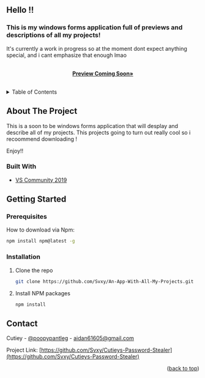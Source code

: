 ## Hello !!

### This is my windows forms application full of previews and descriptions of all my projects!

It's currently a work in progress so at the moment dont expect anything special, and i cant emphasize that enough lmao

<div id="top"></div>



  <p align="center">
    <br />
    <a href="https://github.com/Svxy/An-App-With-All-My-Projects"><strong>Preview Coming Soon»</strong></a>
    <br />
    <br />
  </p>
</div>



<!-- TABLE OF CONTENTS -->
<details>
  <summary>Table of Contents</summary>
  <ol>
    <li>
      <a href="#about-the-project">About The Project</a>
      <ul>
        <li><a href="#built-with">Built With</a></li>
      </ul>
    </li>
    <li>
      <a href="#getting-started">Getting Started</a>
      <ul>
        <li><a href="#prerequisites">Prerequisites</a></li>
        <li><a href="#installation">Installation</a></li>
      </ul>
    </li>
    <li><a href="#contact">Contact</a></li>
  </ol>
</details>



<!-- ABOUT THE PROJECT -->
## About The Project

This is a soon to be windows forms application that will desplay and describe all of my projects.
This projects going to turn out really cool so i recoommend downloading !

Enjoy!!



### Built With

* [VS Community 2019](https://visualstudio.microsoft.com/)




<!-- GETTING STARTED -->
## Getting Started


### Prerequisites

How to download via Npm:
  ```sh
  npm install npm@latest -g
  ```

### Installation

1. Clone the repo
   ```sh
   git clone https://github.com/Svxy/An-App-With-All-My-Projects.git
   ```
2. Install NPM packages
   ```sh
   npm install
   ```


<!-- CONTACT -->
## Contact

Cutiey - [@poopypantleg](https://twitter.com/poopypantleg) - aidan61605@gmail.com

Project Link: [https://github.com/Svxy/Cutieys-Password-Stealer](https://github.com/Svxy/Cutieys-Password-Stealer)

<p align="right">(<a href="#top">back to top</a>)</p>
